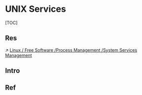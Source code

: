 # UNIX Services

[TOC]



## Res
↗ [Linux / Free Software /Process Management /System Services Management](../../Linux%20(Derived%20From%20UNIX%20Family)/🪓%20Free%20Software/🪆%20Process%20Management/System%20Services%20Management/System%20Services%20Management.md)



## Intro


## Ref

